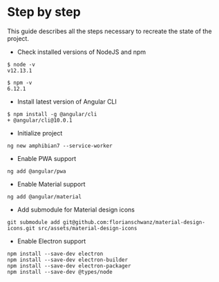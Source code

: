 # Step by step

This guide describes all the steps necessary to recreate the state of the project.

* Check installed versions of NodeJS and npm

```
$ node -v
v12.13.1
```
```
$ npm -v
6.12.1
```

* Install latest version of Angular CLI

```
$ npm install -g @angular/cli
+ @angular/cli@10.0.1
```

* Initialize project

```
ng new amphibian7 --service-worker
```

* Enable PWA support

```
ng add @angular/pwa
```

* Enable Material support

```
ng add @angular/material
```

* Add submodule for Material design icons

```
git submodule add git@github.com:florianschwanz/material-design-icons.git src/assets/material-design-icons
```

* Enable Electron support

```
npm install --save-dev electron
npm install --save-dev electron-builder
npm install --save-dev electron-packager
npm install --save-dev @types/node
```
